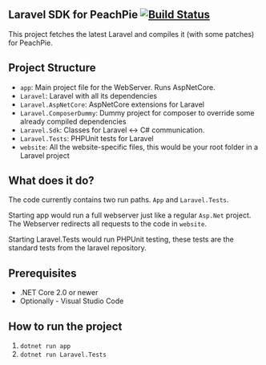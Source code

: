 ## Laravel SDK for PeachPie [![Build Status](https://travis-ci.com/calvinbaart/laravel-peachpie-sample.svg?branch=feature%2Flaravel-sdk)](https://travis-ci.com/calvinbaart/laravel-peachpie-sample)

This project fetches the latest Laravel and compiles it (with some patches) for PeachPie.

## Project Structure

- ``app``: Main project file for the WebServer. Runs AspNetCore.
- ``Laravel``: Laravel with all its dependencies
- ``Laravel.AspNetCore``: AspNetCore extensions for Laravel
- ``Laravel.ComposerDummy``: Dummy project for composer to override some already compiled dependencies
- ``Laravel.Sdk``: Classes for Laravel <-> C# communication.
- ``Laravel.Tests``: PHPUnit tests for Laravel
- ``website``: All the website-specific files, this would be your root folder in a Laravel project

## What does it do?

The code currently contains two run paths. ``App`` and ``Laravel.Tests``. 

Starting app would run a full webserver just like a regular ``Asp.Net`` project. The Webserver redirects all requests to the code in ``website``.

Starting Laravel.Tests would run PHPUnit testing, these tests are the standard tests from the laravel repository.

## Prerequisites

- .NET Core 2.0 or newer
- Optionally - Visual Studio Code 

## How to run the project

1. `dotnet run app`
2. `dotnet run Laravel.Tests`

